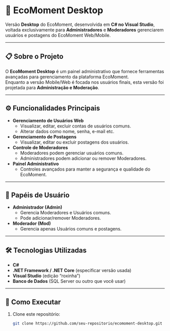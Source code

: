 # 🌱 EcoMoment Desktop

Versão **Desktop** do EcoMoment, desenvolvida em **C# no Visual Studio**, voltada exclusivamente para **Administradores** e **Moderadores** gerenciarem usuários e postagens do EcoMoment Web/Mobile.

---

## 📋 Sobre o Projeto
O **EcoMoment Desktop** é um painel administrativo que fornece ferramentas avançadas para gerenciamento da plataforma EcoMoment.  
Enquanto a versão Mobile/Web é focada nos usuários finais, esta versão foi projetada para **Administração e Moderação**.

---

## ⚙️ Funcionalidades Principais
- **Gerenciamento de Usuários Web**
  - Visualizar, editar, excluir contas de usuários comuns.
  - Alterar dados como nome, senha, e-mail etc.
- **Gerenciamento de Postagens**
  - Visualizar, editar ou excluir postagens dos usuários.
- **Controle de Moderadores**
  - Moderadores podem gerenciar usuários comuns.
  - Administradores podem adicionar ou remover Moderadores.
- **Painel Administrativo**
  - Controles avançados para manter a segurança e qualidade do EcoMoment.

---

## 👥 Papéis de Usuário
- **Administrador (Admin)**  
  - Gerencia Moderadores e Usuários comuns.  
  - Pode adicionar/remover Moderadores.  
- **Moderador (Mod)**  
  - Gerencia apenas Usuários comuns e postagens.  

---

## 🛠️ Tecnologias Utilizadas
- **C#**  
- **.NET Framework / .NET Core** (especificar versão usada)  
- **Visual Studio** (edição “roxinha”)  
- **Banco de Dados** (SQL Server ou outro que você usar)

---

## 🚀 Como Executar
1. Clone este repositório:
   ```bash
   git clone https://github.com/seu-repositorio/ecomoment-desktop.git
